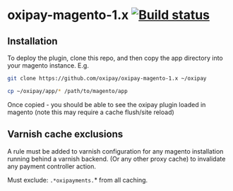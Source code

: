 # oxipay-magento-1.x [![Build status](https://ci.appveyor.com/api/projects/status/t71e6r0lvsfriwm0/branch/master?svg=true)](https://ci.appveyor.com/project/oxipay/oxipay-magento-1-x/branch/master)

## Installation

To deploy the plugin, clone this repo, and then copy the app directory into your magento instance. E.g.

```bash
git clone https://github.com/oxipay/oxipay-magento-1.x ~/oxipay

cp ~/oxipay/app/* /path/to/magento/app

```

Once copied - you should be able to see the oxipay plugin loaded in magento (note this may require a cache flush/site reload)

## Varnish cache exclusions

A rule must be added to varnish configuration for any magento installation running behind a varnish backend. (Or any other proxy cache) to invalidate any payment controller action.

Must exclude: `.*oxipayments.`* from all caching.

